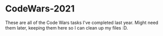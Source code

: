 # CodeWars-2021
These are all of the Code Wars tasks I've completed last year. Might need them later, keeping them here so I can clean up my files :D.
